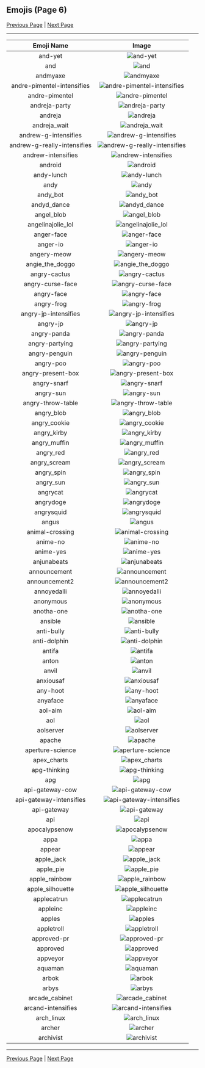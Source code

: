 
## Emojis (Page 6)

[Previous Page](/docs/hc/page-a-0005.md)
  | [Next Page](/docs/hc/page-a-0007.md)

<hr />

|Emoji Name|Image|
| :-: | :-: |
|and-yet| ![and-yet](/emojis/hc/and-yet.jpg)|
|and| ![and](/emojis/hc/and.png)|
|andmyaxe| ![andmyaxe](/emojis/hc/andmyaxe.jpg)|
|andre-pimentel-intensifies| ![andre-pimentel-intensifies](/emojis/hc/andre-pimentel-intensifies.gif)|
|andre-pimentel| ![andre-pimentel](/emojis/hc/andre-pimentel.png)|
|andreja-party| ![andreja-party](/emojis/hc/andreja-party.gif)|
|andreja| ![andreja](/emojis/hc/andreja.png)|
|andreja_wait| ![andreja_wait](/emojis/hc/andreja_wait.png)|
|andrew-g-intensifies| ![andrew-g-intensifies](/emojis/hc/andrew-g-intensifies.gif)|
|andrew-g-really-intensifies| ![andrew-g-really-intensifies](/emojis/hc/andrew-g-really-intensifies.gif)|
|andrew-intensifies| ![andrew-intensifies](/emojis/hc/andrew-intensifies.gif)|
|android| ![android](/emojis/hc/android.png)|
|andy-lunch| ![andy-lunch](/emojis/hc/andy-lunch.gif)|
|andy| ![andy](/emojis/hc/andy.png)|
|andy_bot| ![andy_bot](/emojis/hc/andy_bot.gif)|
|andyd_dance| ![andyd_dance](/emojis/hc/andyd_dance.gif)|
|angel_blob| ![angel_blob](/emojis/hc/angel_blob.png)|
|angelinajolie_lol| ![angelinajolie_lol](/emojis/hc/angelinajolie_lol.png)|
|anger-face| ![anger-face](/emojis/hc/anger-face.gif)|
|anger-io| ![anger-io](/emojis/hc/anger-io.png)|
|angery-meow| ![angery-meow](/emojis/hc/angery-meow.png)|
|angie_the_doggo| ![angie_the_doggo](/emojis/hc/angie_the_doggo.png)|
|angry-cactus| ![angry-cactus](/emojis/hc/angry-cactus.gif)|
|angry-curse-face| ![angry-curse-face](/emojis/hc/angry-curse-face.gif)|
|angry-face| ![angry-face](/emojis/hc/angry-face.gif)|
|angry-frog| ![angry-frog](/emojis/hc/angry-frog.gif)|
|angry-jp-intensifies| ![angry-jp-intensifies](/emojis/hc/angry-jp-intensifies.gif)|
|angry-jp| ![angry-jp](/emojis/hc/angry-jp.png)|
|angry-panda| ![angry-panda](/emojis/hc/angry-panda.png)|
|angry-partying| ![angry-partying](/emojis/hc/angry-partying.png)|
|angry-penguin| ![angry-penguin](/emojis/hc/angry-penguin.png)|
|angry-poo| ![angry-poo](/emojis/hc/angry-poo.png)|
|angry-present-box| ![angry-present-box](/emojis/hc/angry-present-box.png)|
|angry-snarf| ![angry-snarf](/emojis/hc/angry-snarf.png)|
|angry-sun| ![angry-sun](/emojis/hc/angry-sun.png)|
|angry-throw-table| ![angry-throw-table](/emojis/hc/angry-throw-table.png)|
|angry_blob| ![angry_blob](/emojis/hc/angry_blob.png)|
|angry_cookie| ![angry_cookie](/emojis/hc/angry_cookie.png)|
|angry_kirby| ![angry_kirby](/emojis/hc/angry_kirby.png)|
|angry_muffin| ![angry_muffin](/emojis/hc/angry_muffin.png)|
|angry_red| ![angry_red](/emojis/hc/angry_red.gif)|
|angry_scream| ![angry_scream](/emojis/hc/angry_scream.png)|
|angry_spin| ![angry_spin](/emojis/hc/angry_spin.gif)|
|angry_sun| ![angry_sun](/emojis/hc/angry_sun.png)|
|angrycat| ![angrycat](/emojis/hc/angrycat.gif)|
|angrydoge| ![angrydoge](/emojis/hc/angrydoge.png)|
|angrysquid| ![angrysquid](/emojis/hc/angrysquid.png)|
|angus| ![angus](/emojis/hc/angus.png)|
|animal-crossing| ![animal-crossing](/emojis/hc/animal-crossing.png)|
|anime-no| ![anime-no](/emojis/hc/anime-no.png)|
|anime-yes| ![anime-yes](/emojis/hc/anime-yes.png)|
|anjunabeats| ![anjunabeats](/emojis/hc/anjunabeats.png)|
|announcement| ![announcement](/emojis/hc/announcement.png)|
|announcement2| ![announcement2](/emojis/hc/announcement2.png)|
|annoyedalli| ![annoyedalli](/emojis/hc/annoyedalli.png)|
|anonymous| ![anonymous](/emojis/hc/anonymous.png)|
|anotha-one| ![anotha-one](/emojis/hc/anotha-one.gif)|
|ansible| ![ansible](/emojis/hc/ansible.png)|
|anti-bully| ![anti-bully](/emojis/hc/anti-bully.png)|
|anti-dolphin| ![anti-dolphin](/emojis/hc/anti-dolphin.jpg)|
|antifa| ![antifa](/emojis/hc/antifa.png)|
|anton| ![anton](/emojis/hc/anton.jpg)|
|anvil| ![anvil](/emojis/hc/anvil.png)|
|anxiousaf| ![anxiousaf](/emojis/hc/anxiousaf.png)|
|any-hoot| ![any-hoot](/emojis/hc/any-hoot.png)|
|anyaface| ![anyaface](/emojis/hc/anyaface.jpg)|
|aol-aim| ![aol-aim](/emojis/hc/aol-aim.png)|
|aol| ![aol](/emojis/hc/aol.png)|
|aolserver| ![aolserver](/emojis/hc/aolserver.png)|
|apache| ![apache](/emojis/hc/apache.png)|
|aperture-science| ![aperture-science](/emojis/hc/aperture-science.png)|
|apex_charts| ![apex_charts](/emojis/hc/apex_charts.png)|
|apg-thinking| ![apg-thinking](/emojis/hc/apg-thinking.png)|
|apg| ![apg](/emojis/hc/apg.png)|
|api-gateway-cow| ![api-gateway-cow](/emojis/hc/api-gateway-cow.png)|
|api-gateway-intensifies| ![api-gateway-intensifies](/emojis/hc/api-gateway-intensifies.gif)|
|api-gateway| ![api-gateway](/emojis/hc/api-gateway.png)|
|api| ![api](/emojis/hc/api.png)|
|apocalypsenow| ![apocalypsenow](/emojis/hc/apocalypsenow.png)|
|appa| ![appa](/emojis/hc/appa.png)|
|appear| ![appear](/emojis/hc/appear.gif)|
|apple_jack| ![apple_jack](/emojis/hc/apple_jack.gif)|
|apple_pie| ![apple_pie](/emojis/hc/apple_pie.png)|
|apple_rainbow| ![apple_rainbow](/emojis/hc/apple_rainbow.jpg)|
|apple_silhouette| ![apple_silhouette](/emojis/hc/apple_silhouette.jpg)|
|applecatrun| ![applecatrun](/emojis/hc/applecatrun.gif)|
|appleinc| ![appleinc](/emojis/hc/appleinc.png)|
|apples| ![apples](/emojis/hc/apples.png)|
|appletroll| ![appletroll](/emojis/hc/appletroll.jpg)|
|approved-pr| ![approved-pr](/emojis/hc/approved-pr.png)|
|approved| ![approved](/emojis/hc/approved.png)|
|appveyor| ![appveyor](/emojis/hc/appveyor.png)|
|aquaman| ![aquaman](/emojis/hc/aquaman.png)|
|arbok| ![arbok](/emojis/hc/arbok.png)|
|arbys| ![arbys](/emojis/hc/arbys.png)|
|arcade_cabinet| ![arcade_cabinet](/emojis/hc/arcade_cabinet.png)|
|arcand-intensifies| ![arcand-intensifies](/emojis/hc/arcand-intensifies.gif)|
|arch_linux| ![arch_linux](/emojis/hc/arch_linux.png)|
|archer| ![archer](/emojis/hc/archer.png)|
|archivist| ![archivist](/emojis/hc/archivist.png)|

<hr/>

[Previous Page](/docs/hc/page-a-0005.md)
  | [Next Page](/docs/hc/page-a-0007.md)